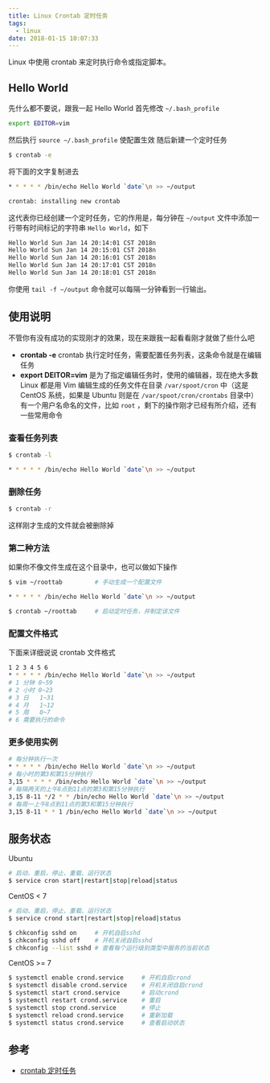 ```yaml
---
title: Linux Crontab 定时任务
tags:
  - linux
date: 2018-01-15 10:07:33
---
```



Linux 中使用 crontab 来定时执行命令或指定脚本。
<!-- more --><!-- toc -->
## Hello World
先什么都不要说，跟我一起 Hello World
首先修改 `~/.bash_profile`
```bash
export EDITOR=vim
```
然后执行 `source ~/.bash_profile` 使配置生效
随后新建一个定时任务
```bash
$ crontab -e
```
将下面的文字复制进去
```bash
* * * * * /bin/echo Hello World `date`\n >> ~/output
```
<!-- 然后执行 `:wq` 退出，会得到如下提示 -->
```bash
crontab: installing new crontab
```
这代表你已经创建一个定时任务，它的作用是，每分钟在 `~/output` 文件中添加一行带有时间标记的字符串 `Hello World`，如下
```bash
Hello World Sun Jan 14 20:14:01 CST 2018n
Hello World Sun Jan 14 20:15:01 CST 2018n
Hello World Sun Jan 14 20:16:01 CST 2018n
Hello World Sun Jan 14 20:17:01 CST 2018n
Hello World Sun Jan 14 20:18:01 CST 2018n
```
你使用 `tail -f ~/output` 命令就可以每隔一分钟看到一行输出。
## 使用说明
不管你有没有成功的实现刚才的效果，现在来跟我一起看看刚才就做了些什么吧
- **crontab -e** crontab 执行定时任务，需要配置任务列表，这条命令就是在编辑任务
- **export DEITOR=vim** 是为了指定编辑任务时，使用的编辑器，现在绝大多数 Linux 都是用 Vim
编辑生成的任务文件在目录 `/var/spoot/cron` 中（这是 CentOS 系统，如果是 Ubuntu 则是在 `/var/spoot/cron/crontabs` 目录中）有一个用户名命名的文件，比如 `root` ，剩下的操作刚才已经有所介绍，还有一些常用命令
### 查看任务列表
```bash
$ crontab -l
```
```bash
* * * * * /bin/echo Hello World `date`\n >> ~/output
```
### 删除任务
```bash
$ crontab -r
```
这样刚才生成的文件就会被删除掉
### 第二种方法
如果你不像文件生成在这个目录中，也可以做如下操作
```bash
$ vim ~/roottab         # 手动生成一个配置文件

* * * * * /bin/echo Hello World `date`\n >> ~/output

$ crontab ~/roottab     # 启动定时任务，并制定该文件
```
### 配置文件格式
下面来详细说说 crontab 文件格式
```bash
1 2 3 4 5 6
* * * * * /bin/echo Hello World `date`\n >> ~/output
# 1 分钟 0~59
# 2 小时 0~23
# 3 日   1~31
# 4 月   1~12
# 5 周   0~7
# 6 需要执行的命令
```
### 更多使用实例
```bash
# 每分钟执行一次
* * * * * /bin/echo Hello World `date`\n >> ~/output
# 每小时的第3和第15分钟执行
3,15 * * * * /bin/echo Hello World `date`\n >> ~/output
# 每隔两天的上午8点到11点的第3和第15分钟执行
3,15 8-11 */2 * * /bin/echo Hello World `date`\n >> ~/output
# 每周一上午8点到11点的第3和第15分钟执行
3,15 8-11 * * 1 /bin/echo Hello World `date`\n >> ~/output
```
## 服务状态
Ubuntu
```bash
# 启动、重启，停止、重载、运行状态
$ service cron start|restart|stop|reload|status
```
CentOS < 7
```bash
# 启动、重启，停止、重载、运行状态
$ service crond start|restart|stop|reload|status

$ chkconfig sshd on     # 开机自启sshd
$ chkconfig sshd off    # 开机关闭自启sshd
$ chkconfig --list sshd # 查看每个运行级别类型中服务的当前状态
```
CentOS >= 7
```bash
$ systemctl enable crond.service     # 开机自启crond
$ systemctl disable crond.service    # 开机关闭自启crond
$ systemctl start crond.service      # 启动crond
$ systemctl restart crond.service    # 重启
$ systemctl stop crond.service       # 停止
$ systemctl reload crond.service     # 重新加载
$ systemctl status crond.service     # 查看启动状态
```
## 参考
- [crontab 定时任务](http://linuxtools-rst.readthedocs.io/zh_CN/latest/tool/crontab.html#)
